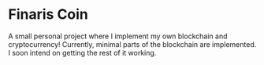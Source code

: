 # Finaris Coin
A small personal project where I implement my own blockchain and cryptocurrency! Currently, minimal parts of the blockchain are implemented. I soon intend on getting the rest of it working.
